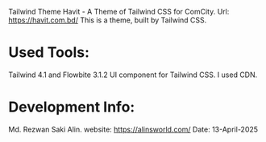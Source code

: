 Tailwind Theme Havit - A Theme of Tailwind CSS for ComCity.
Url: https://havit.com.bd/
This is a theme, built by Tailwind CSS.

# Used Tools:

Tailwind 4.1 and Flowbite 3.1.2 UI component for Tailwind CSS. I used CDN.

# Development Info:

Md. Rezwan Saki Alin.
website: https://alinsworld.com/
Date: 13-April-2025
